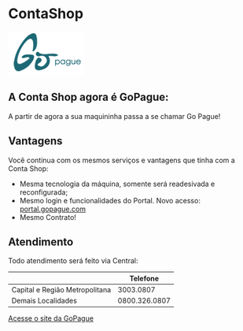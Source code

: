 # ContaShop 

![Logo GoPague](https://github.com/feirashop/contashop_end/blob/master/resources/img/logo_go.png "A Conta Shop agora &eacute; GoPague")

## A Conta Shop agora &eacute; GoPague:
A partir de agora a sua maquininha passa a se chamar Go Pague!

## Vantagens 
Voc&ecirc; continua com os mesmos servi&ccedil;os e vantagens que tinha com a Conta Shop:
* Mesma tecnologia da m&aacute;quina, somente ser&aacute; readesivada e reconfigurada;
* Mesmo login e funcionalidades do Portal. Novo acesso: [portal.gopague.com](http://portal.gopague.com/)
* Mesmo Contrato!

## Atendimento
Todo atendimento ser&aacute; feito via Central:

|                                       | Telefone      |
| ------------------------------------- | ------------- |
| Capital e Regi&atilde;o Metropolitana | 3003.0807     |
| Demais Localidades                    | 0800.326.0807 |

[Acesse o site da GoPague](http://www.gopague.com/)